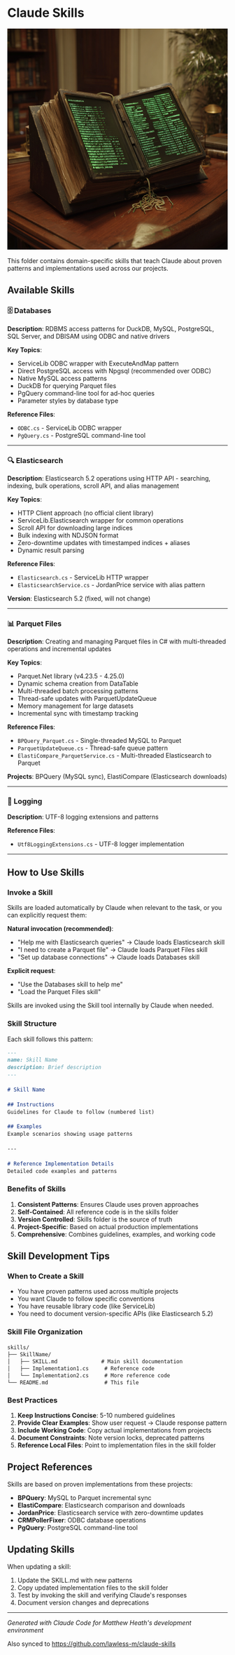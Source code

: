 # Claude Skills

![Spellbook](spellbook.png)

This folder contains domain-specific skills that teach Claude about proven patterns and implementations used across our projects.

## Available Skills

### 🗄️ Databases
**Description**: RDBMS access patterns for DuckDB, MySQL, PostgreSQL, SQL Server, and DBISAM using ODBC and native drivers

**Key Topics**:
- ServiceLib ODBC wrapper with ExecuteAndMap pattern
- Direct PostgreSQL access with Npgsql (recommended over ODBC)
- Native MySQL access patterns
- DuckDB for querying Parquet files
- PgQuery command-line tool for ad-hoc queries
- Parameter styles by database type

**Reference Files**:
- `ODBC.cs` - ServiceLib ODBC wrapper
- `PgQuery.cs` - PostgreSQL command-line tool

---

### 🔍 Elasticsearch
**Description**: Elasticsearch 5.2 operations using HTTP API - searching, indexing, bulk operations, scroll API, and alias management

**Key Topics**:
- HTTP Client approach (no official client library)
- ServiceLib.Elasticsearch wrapper for common operations
- Scroll API for downloading large indices
- Bulk indexing with NDJSON format
- Zero-downtime updates with timestamped indices + aliases
- Dynamic result parsing

**Reference Files**:
- `Elasticsearch.cs` - ServiceLib HTTP wrapper
- `ElasticsearchService.cs` - JordanPrice service with alias pattern

**Version**: Elasticsearch 5.2 (fixed, will not change)

---

### 📊 Parquet Files
**Description**: Creating and managing Parquet files in C# with multi-threaded operations and incremental updates

**Key Topics**:
- Parquet.Net library (v4.23.5 - 4.25.0)
- Dynamic schema creation from DataTable
- Multi-threaded batch processing patterns
- Thread-safe updates with ParquetUpdateQueue
- Memory management for large datasets
- Incremental sync with timestamp tracking

**Reference Files**:
- `BPQuery_Parquet.cs` - Single-threaded MySQL to Parquet
- `ParquetUpdateQueue.cs` - Thread-safe queue pattern
- `ElastiCompare_ParquetService.cs` - Multi-threaded Elasticsearch to Parquet

**Projects**: BPQuery (MySQL sync), ElastiCompare (Elasticsearch downloads)

---

### 📝 Logging
**Description**: UTF-8 logging extensions and patterns

**Reference Files**:
- `Utf8LoggingExtensions.cs` - UTF-8 logger implementation

---

## How to Use Skills

### Invoke a Skill
Skills are loaded automatically by Claude when relevant to the task, or you can explicitly request them:

**Natural invocation (recommended)**:
- "Help me with Elasticsearch queries" → Claude loads Elasticsearch skill
- "I need to create a Parquet file" → Claude loads Parquet Files skill
- "Set up database connections" → Claude loads Databases skill

**Explicit request**:
- "Use the Databases skill to help me"
- "Load the Parquet Files skill"

Skills are invoked using the Skill tool internally by Claude when needed.

### Skill Structure
Each skill follows this pattern:

```markdown
---
name: Skill Name
description: Brief description
---

# Skill Name

## Instructions
Guidelines for Claude to follow (numbered list)

## Examples
Example scenarios showing usage patterns

---

# Reference Implementation Details
Detailed code examples and patterns
```

### Benefits of Skills
1. **Consistent Patterns**: Ensures Claude uses proven approaches
2. **Self-Contained**: All reference code is in the skills folder
3. **Version Controlled**: Skills folder is the source of truth
4. **Project-Specific**: Based on actual production implementations
5. **Comprehensive**: Combines guidelines, examples, and working code

## Skill Development Tips

### When to Create a Skill
- You have proven patterns used across multiple projects
- You want Claude to follow specific conventions
- You have reusable library code (like ServiceLib)
- You need to document version-specific APIs (like Elasticsearch 5.2)

### Skill File Organization
```
skills/
├── SkillName/
│   ├── SKILL.md              # Main skill documentation
│   ├── Implementation1.cs     # Reference code
│   └── Implementation2.cs     # More reference code
└── README.md                  # This file
```

### Best Practices
1. **Keep Instructions Concise**: 5-10 numbered guidelines
2. **Provide Clear Examples**: Show user request → Claude response pattern
3. **Include Working Code**: Copy actual implementations from projects
4. **Document Constraints**: Note version locks, deprecated patterns
5. **Reference Local Files**: Point to implementation files in the skill folder

## Project References

Skills are based on proven implementations from these projects:

- **BPQuery**: MySQL to Parquet incremental sync
- **ElastiCompare**: Elasticsearch comparison and downloads
- **JordanPrice**: Elasticsearch service with zero-downtime updates
- **CRMPollerFixer**: ODBC database operations
- **PgQuery**: PostgreSQL command-line tool

## Updating Skills

When updating a skill:
1. Update the SKILL.md with new patterns
2. Copy updated implementation files to the skill folder
3. Test by invoking the skill and verifying Claude's responses
4. Document version changes and deprecations

---

*Generated with Claude Code for Matthew Heath's development environment*

Also synced to  https://github.com/lawless-m/claude-skills

